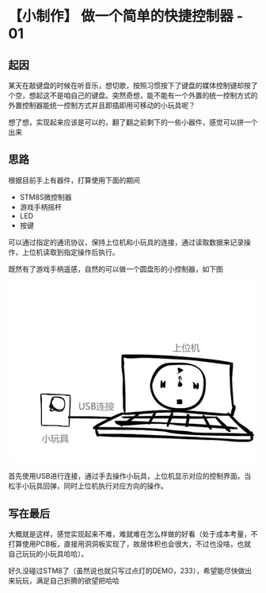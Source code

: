 # 【小制作】 做一个简单的快捷控制器 - 01

## 起因

某天在敲键盘的时候在听音乐，想切歌，按照习惯按下了键盘的媒体控制键却按了个空，想起这不是咱自己的键盘。突然奇想，能不能有一个外置的统一控制方式的外置控制器能统一控制方式并且即插即用可移动的小玩具呢？

想了想，实现起来应该是可以的，翻了翻之前剩下的一些小器件，感觉可以拼一个出来

## 思路

根据目前手上有器件，打算使用下面的期间

+ STM8S微控制器
+ 游戏手柄摇杆
+ LED
+ 按键

可以通过指定的通讯协议，保持上位机和小玩具的连接，通过读取数据来记录操作，上位机读取到指定操作后执行。

既然有了游戏手柄遥感，自然的可以做一个圆盘形的小控制器，如下图

![](img/01.jpg)

首先使用USB进行连接，通过手去操作小玩具，上位机显示对应的控制界面。当松手小玩具回弹，同时上位机执行对应方向的操作。

## 写在最后

大概就是这样，感觉实现起来不难，难就难在怎么样做的好看（处于成本考量，不打算使用PCB板，直接用洞洞板实现了，故居体积也会很大，不过也没啥，也就自己玩玩的小玩具哈哈）。

好久没碰过STM8了（虽然说也就只写过点灯的DEMO，233），希望能尽快做出来玩玩，满足自己折腾的欲望把哈哈